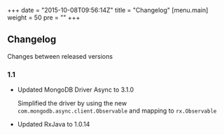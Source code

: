 +++
date = "2015-10-08T09:56:14Z"
title = "Changelog"
[menu.main]
  weight = 50
  pre = "<i class='fa fa-cog'></i>"
+++

## Changelog

Changes between released versions

### 1.1 

  * Updated MongoDB Driver Async to 3.1.0
  
    Simplified the driver by using the new `com.mongodb.async.client.Observable` and mapping to `rx.Observable`
    
  * Updated RxJava to 1.0.14

